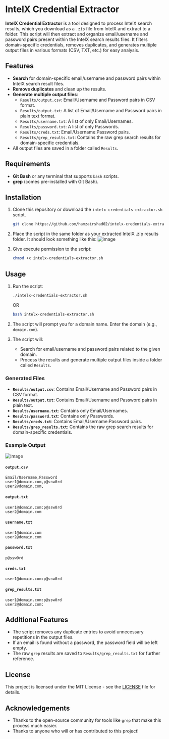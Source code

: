 # IntelX Credential Extractor

**IntelX Credential Extractor** is a tool designed to process IntelX search results, which you download as a `.zip` file from IntelX and extract to a folder. This script will then extract and organize email/username and password pairs present within the IntelX search results files. It filters domain-specific credentials, removes duplicates, and generates multiple output files in various formats (CSV, TXT, etc.) for easy analysis.

## Features
- **Search** for domain-specific email/username and password pairs within IntelX search result files.
- **Remove duplicates** and clean up the results.
- **Generate multiple output files**:
  - `Results/output.csv`: Email/Username and Password pairs in CSV format.
  - `Results/output.txt`: A list of Email/Username and Password pairs in plain text format.
  - `Results/username.txt`: A list of only Email/Usernames.
  - `Results/password.txt`: A list of only Passwords.
  - `Results/creds.txt`: Email/Username:Password pairs.
  - `Results/grep_results.txt`: Contains the raw grep search results for domain-specific credentials.
- All output files are saved in a folder called `Results`.

## Requirements
- **Git Bash** or any terminal that supports `bash` scripts.
- **grep** (comes pre-installed with Git Bash).

## Installation

1. Clone this repository or download the `intelx-credentials-extractor.sh` script.
   ```bash
   git clone https://github.com/hamzairshad02/intelx-credentials-extractor.git
   ```

2. Place the script in the same folder as your extracted IntelX .zip results folder. It should look something like this:
   ![image](https://github.com/user-attachments/assets/ae0d7a32-167d-4f92-b349-8570a805a45f)

3. Give execute permission to the script:
   ```bash
   chmod +x intelx-credentials-extractor.sh
   ```

## Usage

1. Run the script:
   ```bash
   ./intelx-credentials-extractor.sh
   ```
   OR
   ```bash
   bash intelx-credentials-extractor.sh
   ```
2. The script will prompt you for a domain name. Enter the domain (e.g., `domain.com`).

3. The script will:
   - Search for email/username and password pairs related to the given domain.
   - Process the results and generate multiple output files inside a folder called `Results`.

### Generated Files
- **`Results/output.csv`**: Contains Email/Username and Password pairs in CSV format.
- **`Results/output.txt`**: Contains Email/Username and Password pairs in plain text.
- **`Results/username.txt`**: Contains only Email/Usernames.
- **`Results/password.txt`**: Contains only Passwords.
- **`Results/creds.txt`**: Contains Email/Username:Password pairs.
- **`Results/grep_results.txt`**: Contains the raw grep search results for domain-specific credentials.

### Example Output
![image](https://github.com/user-attachments/assets/c59154ec-7cb3-41dd-a7c7-4641439f97c7)


#### `output.csv`
```
Email/Username,Password
user1@domain.com,p@ssw0rd
user2@domain.com,
```

#### `output.txt`
```
user1@domain.com:p@ssw0rd
user2@domain.com
```

#### `username.txt`
```
user1@domain.com
user2@domain.com
```

#### `password.txt`
```
p@ssw0rd
```

#### `creds.txt`
```
user1@domain.com:p@ssw0rd
```

#### `grep_results.txt`
```
user1@domain.com:p@ssw0rd
user2@domain.com:
```

## Additional Features
- The script removes any duplicate entries to avoid unnecessary repetitions in the output files.
- If an email is found without a password, the password field will be left empty.
- The raw `grep` results are saved to `Results/grep_results.txt` for further reference.

## License

This project is licensed under the MIT License - see the [LICENSE](LICENSE) file for details.

## Acknowledgements

- Thanks to the open-source community for tools like `grep` that make this process much easier.
- Thanks to anyone who will or has contributed to this project!
